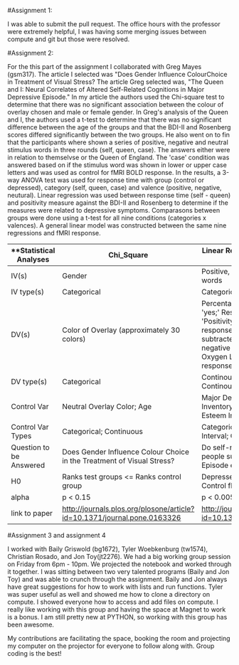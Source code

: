 

#Assignment 1:

I was able to submit the pull request. The office hours with the professor were extremely helpful, I was having some merging issues between compute and git but those were resolved. 


#Assignment 2:

For the this part of the assignment I collaborated with Greg Mayes (gsm317). The article I selected was "Does Gender Influence ColourChoice in Treatment of Visual Stress? The article Greg selected was, "The Queen and I: Neural Correlates of Altered Self-Related Cognitions in Major Depressive Episode." In my article the authors used the Chi-square test to determine that there was no
significant association between the colour of overlay chosen and male or female gender. In Greg's analysis of the Queen and I, the authors used a t-test to determine that there was no significant difference between the age of the groups and that the BDI-II and Rosenberg scores differed significantly between the two groups. He also went on to fin that the participants where shown a series of positive, negative and neutral stimulus words in three rounds (self, queen, case). The answers either were in relation to themselvse or the Queen of England. The 'case' condition was answered based on if the stimulus word was shown in lower or upper case letters and was used as control for fMRI BOLD response. In the results, a 3-way ANOVA test was used for response time with group (control or depressed), category (self, queen, case) and valence (positive, negative, neutural). Linear regression was used between response time (self - queen) and positivity measure against the BDI-II and Rosenberg to determine if the measures were related to depressive symptoms. Comparasons between groups were done using a t-test for all nine conditions (categories x valences). A general linear model was constructed between the same nine regressions and fMRI response.


| **Statistical Analyses | Chi_Square | Linear Regression, 3-Way ANOVA, T-test |
| ---|---|---|
| IV(s) | Gender | Positive, negative and neutral stimulus words |
| IV type(s) | Categorical | Categorical Nominal | 
| DV(s) | Color of Overlay (approximately 30 colors)   | Percentage of responses answered 'yes;' Response time (self - queen); 'Positivity Measure' defined as % response 'yes' to positive words subtracted by % response 'yes' to negative words; Functional-MRI Blood Oxygen Level Dependent (BOLD) response  |
| DV type(s) | Categorical  | Continous Ratio; Continuous Interval; Continous Ratio; Continuous Interval |
| Control Var | Neutral Overlay Color; Age | Major Depressive; Beck Depression Inventory II (BDI-II); Rosenberg Self-Esteem Inventory |
| Control Var Types | Categorical; Continuous | Categorical Dichotomous; Continuous Interval; Continuous Interval |
| Question to be Answered | Does Gender Influence Colour Choice in the Treatment of Visual Stress? | Do self-related negative thoughts in people suffering a Major Depressive Episode effect brain activity in an fMRI |
| H0 | Ranks test groups <= Ranks control group | Depressed fMRI BOLD response <= Control fMRI BOLD response |
| alpha | p < 0.15 | p < 0.005 |
| link to paper | http://journals.plos.org/plosone/article?id=10.1371/journal.pone.0163326  | http://journals.plos.org/plosone/article?id=10.1371/journal.pone.0078844 |   

#Assignment 3 and assignment 4 

I worked with Baily Griswold (bg1672), Tyler Woebkenburg (tw1574), Christian Rosado, and Jon Toy(jt2276). We had a big working group session on Friday from 6pm - 10pm. We projected the notebook and worked through it together. I was sitting between two very talented programs (Baily and Jon Toy) and was able to crunch through the assignment. Baily and Jon always have great suggestions for how to work with lists and run functions. Tyler was super useful as well and showed me how to clone a directory on compute. I showed everyone how to access and add files on compute. I really like working with this group and having the space at Magnet to work is a bonus. I am still pretty new at PYTHON, so working with this group has been awesome. 

My contributions are facilitating the space, booking the room and projecting my computer on the projector for everyone to follow along with. Group coding is the best!
